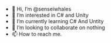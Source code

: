 - 👋 Hi, I’m @senseiwhales
- 👀 I’m interested in C# and Unity
- 🌱 I’m currently learning C# And Untity
- 💞️ I’m looking to collaborate on nothing
- 📫 How to reach me.
